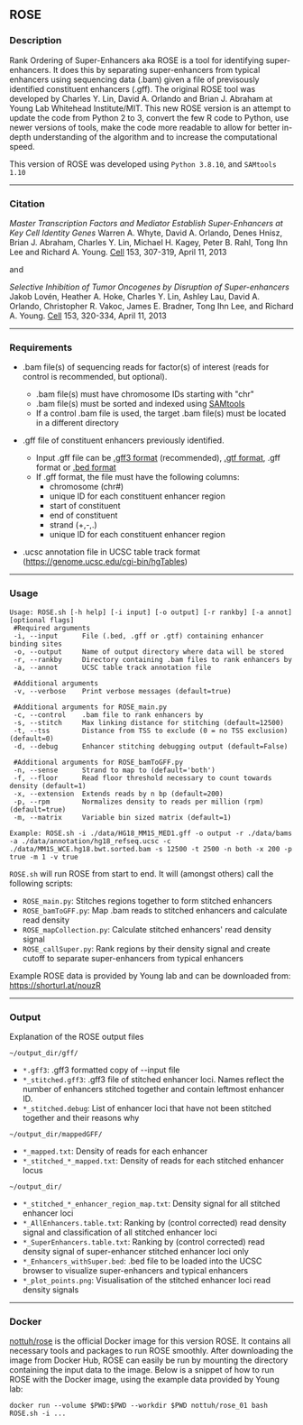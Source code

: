 ## ROSE

### Description

Rank Ordering of Super-Enhancers aka ROSE is a tool for identifying super-enhancers. It does this by separating super-enhancers from typical enhancers using sequencing data (.bam) given a file of previsously identified constituent enhancers (.gff). The original ROSE tool was developed by Charles Y. Lin, David A. Orlando and Brian J. Abraham at Young Lab Whitehead Institute/MIT. This new ROSE version is an attempt to update the code from Python 2 to 3, convert the few R code to Python, use newer versions of tools, make the code more readable to allow for better in-depth understanding of the algorithm and to increase the computational speed.

This version of ROSE was developed using `Python 3.8.10`, and `SAMtools 1.10`

---

### Citation

*Master Transcription Factors and Mediator Establish Super-Enhancers at Key Cell Identity Genes*
Warren A. Whyte, David A. Orlando, Denes Hnisz, Brian J. Abraham, Charles Y. Lin, Michael H. Kagey, Peter B. Rahl, Tong Ihn Lee and Richard A. Young. [Cell](https://www.sciencedirect.com/science/article/pii/S0092867413003929) 153, 307-319, April 11, 2013

and

*Selective Inhibition of Tumor Oncogenes by Disruption of Super-enhancers* 
Jakob Lovén, Heather A. Hoke, Charles Y. Lin, Ashley Lau, David A. Orlando, Christopher R. Vakoc, James E. Bradner, Tong Ihn Lee, and Richard A. Young. [Cell](https://www.sciencedirect.com/science/article/pii/S0092867413003930) 153, 320-334, April 11, 2013

---

### Requirements

- .bam file(s) of sequencing reads for factor(s) of interest (reads for control is recommended, but optional).
	- .bam file(s) must have chromosome IDs starting with "chr"
	- .bam file(s) must be sorted and indexed using [SAMtools](http://www.htslib.org/doc/samtools.html)
	- If a control .bam file is used, the target .bam file(s) must be located in a different directory

- .gff file of constituent enhancers previously identified.
	- Input .gff file can be [.gff3 format](https://asia.ensembl.org/info/website/upload/gff3.html) (recommended), [.gtf format](https://asia.ensembl.org/info/website/upload/gff.html), .gff format or [.bed format](https://asia.ensembl.org/info/website/upload/bed.html)
	- If .gff format, the file must have the following columns:
		* chromosome (chr#)
		* unique ID for each constituent enhancer region
		* start of constituent
		* end of constituent
		* strand (+,-,.)
		* unique ID for each constituent enhancer region
		
- .ucsc annotation file in UCSC table track format (https://genome.ucsc.edu/cgi-bin/hgTables)

---

### Usage

```
Usage: ROSE.sh [-h help] [-i input] [-o output] [-r rankby] [-a annot] [optional flags]
 #Required arguments
 -i, --input      File (.bed, .gff or .gtf) containing enhancer binding sites
 -o, --output     Name of output directory where data will be stored
 -r, --rankby     Directory containing .bam files to rank enhancers by
 -a, --annot      UCSC table track annotation file

 #Additional arguments
 -v, --verbose    Print verbose messages (default=true)

 #Additional arguments for ROSE_main.py
 -c, --control    .bam file to rank enhancers by
 -s, --stitch     Max linking distance for stitching (default=12500)
 -t, --tss        Distance from TSS to exclude (0 = no TSS exclusion) (default=0)
 -d, --debug      Enhancer stitching debugging output (default=False)

 #Additional arguments for ROSE_bamToGFF.py
 -n, --sense      Strand to map to (default='both')
 -f, --floor      Read floor threshold necessary to count towards density (default=1)
 -x, --extension  Extends reads by n bp (default=200)
 -p, --rpm        Normalizes density to reads per million (rpm) (default=true)
 -m, --matrix     Variable bin sized matrix (default=1)

Example: ROSE.sh -i ./data/HG18_MM1S_MED1.gff -o output -r ./data/bams -a ./data/annotation/hg18_refseq.ucsc -c ./data/MM1S_WCE.hg18.bwt.sorted.bam -s 12500 -t 2500 -n both -x 200 -p true -m 1 -v true
```

`ROSE.sh` will run ROSE from start to end. It will (amongst others) call the following scripts:

- `ROSE_main.py`: Stitches regions together to form stitched enhancers
- `ROSE_bamToGFF.py`: Map .bam reads to stitched enhancers and calculate read density
- `ROSE_mapCollection.py`: Calculate stitched enhancers' read density signal
- `ROSE_callSuper.py`: Rank regions by their density signal and create cutoff to separate super-enhancers from typical enhancers

Example ROSE data is provided by Young lab and can be downloaded from: <https://shorturl.at/nouzR>

---

### Output

Explanation of the ROSE output files

`~/output_dir/gff/`

- `*.gff3`: .gff3 formatted copy of --input file
- `*_stitched.gff3`: .gff3 file of stitched enhancer loci. Names reflect the number of enhancers stitched together and contain leftmost enhancer ID.
- `*_stitched.debug`: List of enhancer loci that have not been stitched together and their reasons why

`~/output_dir/mappedGFF/`

- `*_mapped.txt`: Density of reads for each enhancer
- `*_stitched_*_mapped.txt`: Density of reads for each stitched enhancer locus

`~/output_dir/`

- `*_stitched_*_enhancer_region_map.txt`: Density signal for all stitched enhancer loci
- `*_AllEnhancers.table.txt`: Ranking by (control corrected) read density signal and classification of all stitched enhancer loci
- `*_SuperEnhancers.table.txt`: Ranking by (control corrected) read density signal of super-enhancer stitched enhancer loci only
- `*_Enhancers_withSuper.bed`: .bed file to be loaded into the UCSC browser to visualize super-enhancers and typical enhancers
- `*_plot_points.png`: Visualisation of the stitched enhancer loci read density signals

---

### Docker

[nottuh/rose](https://hub.docker.com/r/nottuh/rose) is the official Docker image for this version ROSE. It contains all necessary tools and packages to run ROSE smoothly. After downloading the image from Docker Hub, ROSE can easily be run by mounting the directory containing the input data to the image. Below is a snippet of how to run ROSE with the Docker image, using the example data provided by Young lab:

`docker run --volume $PWD:$PWD --workdir $PWD nottuh/rose_01 bash ROSE.sh -i ...`
